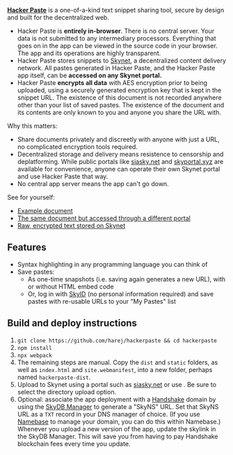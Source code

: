 **[Hacker Paste](https://hackerpaste.hns.siasky.net)** is a one-of-a-kind text snippet sharing tool, secure by design and built for the decentralized web.

* Hacker Paste is **entirely in-browser**. There is no central server. Your data is not submitted to any intermediary processors. Everything that goes on in the app can be viewed in the source code in your browser. The app and its operations are highly transparent.
* Hacker Paste stores snippets to [Skynet](https://siasky.net), a decentralized content delivery network. All pastes generated in Hacker Paste, and the Hacker Paste app itself, can be **accessed on any Skynet portal.**
* Hacker Paste **encrypts all data** with AES encryption prior to being uploaded, using a securely generated encryption key that is kept in the snippet URL. The existence of this document is not recorded anywhere other than your list of saved pastes. The existence of the document and its contents are only known to you and anyone you share the URL with.

Why this matters:
* Share documents privately and discreetly with anyone with just a URL, no complicated encryption tools required.
* Decentralized storage and delivery means resistence to censorship and deplatforming. While public portals like [siasky.net](https://siasky.net) and [skyportal.xyz](https://skyportal.xyz) are available for convenience, anyone can operate their own Skynet portal and use Hacker Paste that way.
* No central app server means the app can't go down.

See for yourself:
* [Example document](https://hackerpaste.hns.siasky.net/#AAB0AzZ2_C2-lM9IFRVeP9-rzJHNrTEvEMuG2mg7ri4ZrQIOdMV8pl2h8XtEMuMeIN)
* [The same document but accessed through a different portal](https://hackerpaste.hns.skyportal.xyz/#AAB0AzZ2_C2-lM9IFRVeP9-rzJHNrTEvEMuG2mg7ri4ZrQIOdMV8pl2h8XtEMuMeIN)
* [Raw, encrypted text stored on Skynet](https://siasky.net/AAB0AzZ2_C2-lM9IFRVeP9-rzJHNrTEvEMuG2mg7ri4ZrQ)

## Features

* Syntax highlighting in any programming language you can think of
* Save pastes:
  * As one-time snapshots (i.e. saving again generates a new URL), with or without HTML embed code
  * Or, log in with [SkyID](https://sky-id.hns.siasky.net) (no personal information required) and save pastes with re-usable URLs to your "My Pastes" list

## Build and deploy instructions

1. `git clone https://github.com/harej/hackerpaste && cd hackerpaste`
2. `npm install`
3. `npx webpack`
4. The remaining steps are manual. Copy the `dist` and `static` folders, as well as `index.html` and `site.webmanifest`, into a new folder, perhaps named `hackerpaste-dist`.
5. Upload to Skynet using a portal such as [siasky.net](https://siasky.net) or use . Be sure to select the directory upload option.
6. Optional: associate the app deployment with a [Handshake](https://handshake.org) domain by using the [SkyDB Manager](https://dbaz.hns.siasky.net/) to generate a "SkyNS" URL. Set that SkyNS URL as a `TXT` record in your DNS manager of choice. (If you use [Namebase](https://namebase.io) to manage your domain, you can do this within Namebase.) Whenever you upload a new version of the app, update the skylink in the SkyDB Manager. This will save you from having to pay Handshake blockchain fees every time you update.
